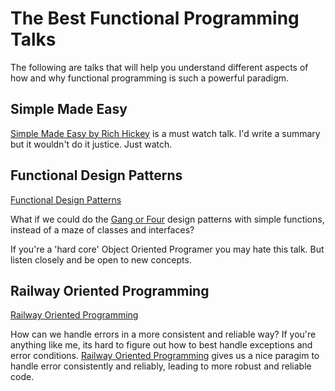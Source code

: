 # The Best Functional Programming Talks

The following are talks that will help you understand different aspects of how and why functional programming is such a powerful paradigm.

## Simple Made Easy

[Simple Made Easy by Rich Hickey](https://www.infoq.com/presentations/Simple-Made-Easy) is a must watch talk. I'd write a summary but it wouldn't do it justice. Just watch.

## Functional Design Patterns

[Functional Design Patterns](https://www.youtube.com/watch?v=srQt1NAHYC0)

What if we could do the [Gang or Four](http://wiki.c2.com/?GangOfFour) design patterns with simple functions, instead of a maze of classes and interfaces?

If you're a 'hard core' Object Oriented Programer you may hate this talk. But listen closely and be open to new concepts. 

## Railway Oriented Programming

[Railway Oriented Programming](https://vimeo.com/97344498)

How can we handle errors in a more consistent and reliable way? If you're anything like me, its hard to figure out how to best handle exceptions and error conditions. [Railway Oriented Programming](https://vimeo.com/97344498) gives us a nice paragim to handle error consistently and reliably, leading to more robust and reliable code.
